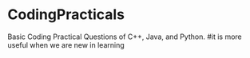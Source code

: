 # CodingPracticals

Basic Coding Practical Questions of C++, Java, and Python.
#it is more useful when we are new in learning
